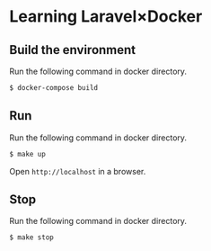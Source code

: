 # Learning Laravel×Docker

## Build the environment

Run the following command in docker directory.

```sh
$ docker-compose build
```

## Run

Run the following command in docker directory.

```sh
$ make up
```

Open `http://localhost` in a browser.

## Stop

Run the following command in docker directory.

```sh
$ make stop
```
